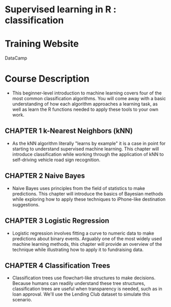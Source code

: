 # Supervised learning in R : classification
# Training Website
DataCamp
# Course Description
* This beginner-level introduction to machine learning covers four of the most common classification algorithms. You will come away with a basic understanding of how each algorithm approaches a learning task, as well as learn the R functions needed to apply these tools to your own work.

## CHAPTER 1 k-Nearest Neighbors (kNN)
* As the kNN algorithm literally "learns by example" it is a case in point for starting to understand supervised machine learning. This chapter will introduce classification while working through the application of kNN to self-driving vehicle road sign recognition.

## CHAPTER 2 Naive Bayes
* Naive Bayes uses principles from the field of statistics to make predictions. This chapter will introduce the basics of Bayesian methods while exploring how to apply these techniques to iPhone-like destination suggestions.

## CHAPTER 3 Logistic Regression
* Logistic regression involves fitting a curve to numeric data to make predictions about binary events. Arguably one of the most widely used machine learning methods, this chapter will provide an overview of the technique while illustrating how to apply it to fundraising data.

## CHAPTER 4 Classification Trees
* Classification trees use flowchart-like structures to make decisions. Because humans can readily understand these tree structures, classification trees are useful when transparency is needed, such as in loan approval. We'll use the Lending Club dataset to simulate this scenario.
